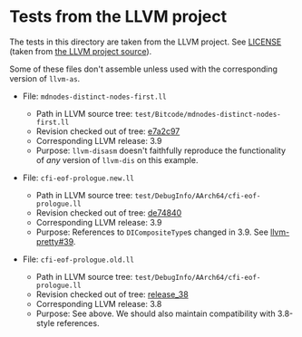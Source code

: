 # Tests from the LLVM project

The tests in this directory are taken from the LLVM project. See [LICENSE](./LICENSE)
(taken from [the LLVM project source](https://raw.githubusercontent.com/llvm-mirror/llvm/master/LICENSE.TXT)).

Some of these files don't assemble unless used with the corresponding version
of `llvm-as`.

 - File: `mdnodes-distinct-nodes-first.ll`
   + Path in LLVM source tree: `test/Bitcode/mdnodes-distinct-nodes-first.ll`
   + <!-- Get the short revision number with: git rev-parse --short [hash] -->
     Revision checked out of tree: [e7a2c97](https://github.com/llvm-mirror/llvm/commit/e7a2c97bc25b03f13046949bd767a8207f774cf7)
   + Corresponding LLVM release: 3.9
   + Purpose: `llvm-disasm` doesn't faithfully reproduce the functionality of _any_
     version of `llvm-dis` on this example.

 - File: `cfi-eof-prologue.new.ll`
   + Path in LLVM source tree: `test/DebugInfo/AArch64/cfi-eof-prologue.ll`
   + <!-- Get the short revision number with: git rev-parse --short [hash] -->
     Revision checked out of tree: [de74840](https://github.com/llvm-mirror/llvm/blob/de7484036b628b08be6acbfb5feac405d7450300)
   + Corresponding LLVM release: 3.9
   + Purpose: References to `DICompositeType`s changed in 3.9. See
     [llvm-pretty#39](https://github.com/GaloisInc/llvm-pretty/issues/39).

 - File: `cfi-eof-prologue.old.ll`
   + Path in LLVM source tree: `test/DebugInfo/AArch64/cfi-eof-prologue.ll`
   + Revision checked out of tree: [release_38](https://github.com/llvm-mirror/llvm/blob/release_38/)
   + Corresponding LLVM release: 3.8
   + Purpose: See above. We should also maintain compatibility with 3.8-style
     references.
